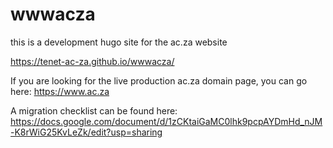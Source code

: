 # wwwacza
this is a development hugo site for the ac.za website

https://tenet-ac-za.github.io/wwwacza/

If you are looking for the live production ac.za domain page, you can go here: https://www.ac.za

A migration checklist can be found here:  https://docs.google.com/document/d/1zCKtaiGaMC0lhk9pcpAYDmHd_nJM-K8rWiG25KvLeZk/edit?usp=sharing
